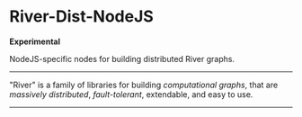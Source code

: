 River-Dist-NodeJS
=================

**Experimental**

NodeJS-specific nodes for building distributed River graphs.

---

"River" is a family of libraries for building *computational graphs*, that 
are *massively distributed*, *fault-tolerant*, extendable, and easy to use. 

---
